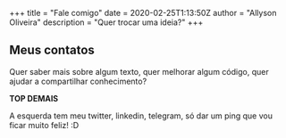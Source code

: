 +++
title = "Fale comigo"
date = 2020-02-25T1:13:50Z
author = "Allyson Oliveira"
description = "Quer trocar uma ideia?"
+++

## Meus contatos

Quer saber mais sobre algum texto, quer melhorar algum código, quer ajudar a compartilhar conhecimento? 

**TOP DEMAIS**

A esquerda tem meu twitter, linkedin, telegram, só dar um ping que vou ficar muito feliz! :D